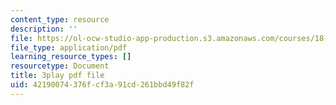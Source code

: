 ```yaml
---
content_type: resource
description: ''
file: https://ol-ocw-studio-app-production.s3.amazonaws.com/courses/18-01sc-single-variable-calculus-fall-2010/42190074376fcf3a91cd261bbd49f82f_HaOHUfymsuk.pdf
file_type: application/pdf
learning_resource_types: []
resourcetype: Document
title: 3play pdf file
uid: 42190074-376f-cf3a-91cd-261bbd49f82f
---
```

